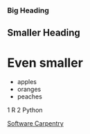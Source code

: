### Big Heading
## Smaller Heading
# Even smaller

- apples
- oranges
- peaches

1 R
2 Python

[Software Carpentry](http://www.software-carpentry.org)
